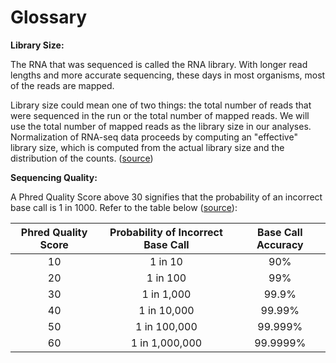 # Glossary

**Library Size:** 

The RNA that was sequenced is called the RNA library.  With longer read lengths and more accurate sequencing, these days in most organisms, most of the reads are mapped. 

Library size could mean one of two things: the total number of reads that were sequenced in the run or the total number of mapped reads. We will use the total number of mapped reads as the library size in our analyses.  Normalization of RNA-seq data proceeds by computing an "effective" library size, which is computed from the actual library size and the distribution of the counts. ([source](https://online.stat.psu.edu/stat555/node/13/#:~:text=Library%20Size,total%20number%20of%20mapped%20reads.))

**Sequencing Quality:**

A Phred Quality Score above 30 signifies that the probability of an incorrect base call is 1 in 1000. Refer to the table below ([source](https://www.illumina.com/documents/products/technotes/technote_Q-Scores.pdf)):

| Phred Quality Score | Probability of Incorrect Base Call | Base Call Accuracy |
| :---: | :---:        | :---: |
| 10    | 1 in 10      | 90%   |
| 20    | 1 in 100     | 99%   |
| 30    | 1 in 1,000   | 99.9% |
| 40    | 1 in 10,000  | 99.99%|
| 50    | 1 in 100,000 | 99.999% |
| 60    | 1 in 1,000,000 | 99.9999% |